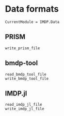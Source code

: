 # Data formats

```@meta
CurrentModule = IMDP.Data
```

## PRISM
```@docs
write_prism_file
```

## bmdp-tool
```@docs
read_bmdp_tool_file
write_bmdp_tool_file
```

## IMDP.jl
```@docs
read_imdp_jl_file
write_imdp_jl_file
```